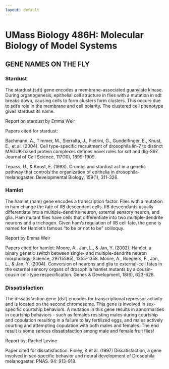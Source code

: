 ```yaml
---
layout: default
---
```



# UMass Biology 486H: Molecular Biology of Model Systems

## GENE NAMES ON THE FLY


### Stardust

The stardust (sdt) gene encodes a membrane-associated guanylate kinase. During organogenesis, epithelial cell structure in flies with a mutation in sdt breaks down, causing cells to form clusters form clusters. This occurs due to sdt’s role in the membrane and cell polarity. The clustered cell phenotype gives stardust its name.


Report on stardust by Emma Weir

Papers cited for stardust:

Bachmann, A., Timmer, M., Sierralta, J., Pietrini, G., Gundelfinger, E., Knust, E., et al. (2004). Cell type-specific recruitment of drosophila lin-7 to distinct MAGUK-based protein complexes defines novel roles for sdt and dlg-S97. Journal of Cell Science, 117(10), 1899-1909.

Tepass, U., & Knust, E. (1993). Crumbs and stardust act in a genetic pathway that controls the organization of epithelia in drosophila-melanogaster. Developmental Biology, 159(1), 311-326.


### Hamlet

The hamlet (ham) gene encodes a transcription factor. Flies with a mutation in ham change the fate of IIB descendant cells. IIB descendants usually differentiate into a multiple-dendrite neuron, external sensory neuron, and glia. Ham mutant flies have cells that differentiate into two multiple-dendrite neurons and a trichogen. Given ham’s regulation of IIB cell fate, the gene is named for Hamlet’s famous “to be or not to be” soliloquy.
 
Report by Emma Weir

Papers cited for hamlet:
Moore, A., Jan, L., & Jan, Y. (2002). Hamlet, a binary genetic switch between single- and multiple-dendrite neuron morphology. Science, 297(5585), 1355-1358.
Moore, A., Roegiers, F., Jan, L., & Jan, Y. (2004). Conversion of neurons and glia to external-cell fates in the external sensory organs of drosophila hamlet mutants by a cousin-cousin cell-type respecification. Genes & Development, 18(6), 623-628.

### Dissatisfaction

The dissatisfaction gene (dsf) encodes for transcriptional repressor activity and is located on the second chromosome. This gene is involved in sex-specific courtship behaviors. A mutation in this gene results in abnormalities in courtship behaviors - such as females resisting males during courtship and copulation resulting in a failure to lay fertilized eggs, and males actively courting and attempting copulation with both males and females. The end result is some serious dissatisfaction among male and female fruit flies! 

Report by: Rachel Levine

Paper cited for dissatisfaction:
Finley, K et al. (1997) Dissatisfaction, a gene involved in sex-specific behavior and neural development of Drosophila melanogaster. PNAS. 94: 913-918.

